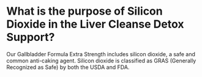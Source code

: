 # What is the purpose of Silicon Dioxide in the Liver Cleanse Detox Support?

Our Gallbladder Formula Extra Strength includes silicon dioxide, a safe and common anti-caking agent. Silicon dioxide is classified as GRAS (Generally Recognized as Safe) by both the USDA and FDA.